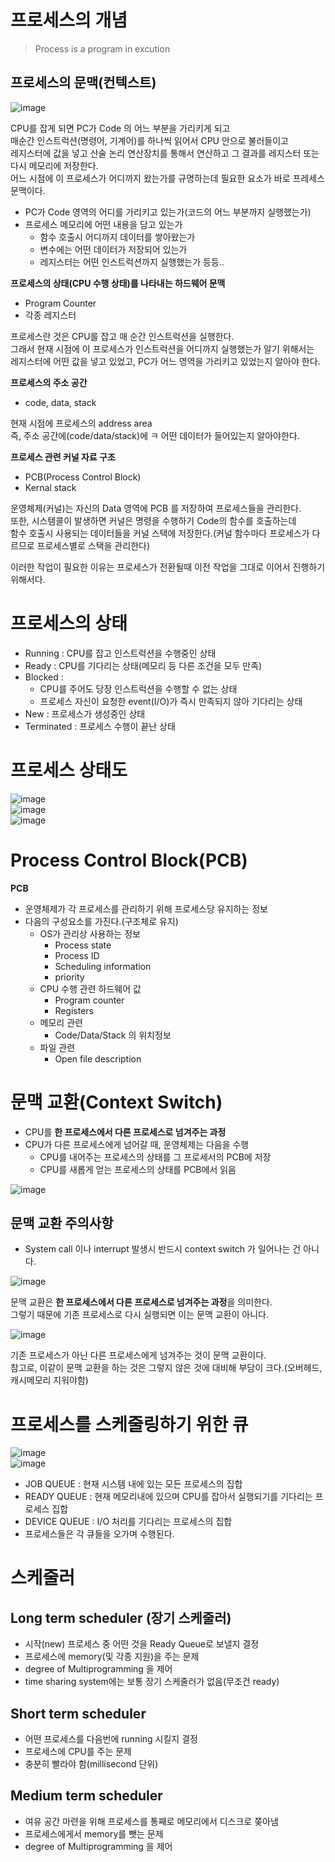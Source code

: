 # 프로세스의 개념
> Process is a program in excution  

## 프로세스의 문맥(컨텍스트)     
  
![image](https://user-images.githubusercontent.com/50267433/140644910-6bf4fb17-a8f8-4f23-ab8d-766cfac5f1e3.png)

CPU를 잡게 되면 PC가 Code 의 어느 부분을 가리키게 되고       
매순간 인스트럭션(명령어, 기계어)를 하나씩 읽어서 CPU 안으로 불러들이고     
레지스터에 값을 넣고 산술 논리 연산장치를 통해서 연산하고 그 결과를 레지스터 또는 다시 메모리에 저장한다.     
어느 시점에 이 프로세스가 어디까지 왔는가를 규명하는데 필요한 요소가 바로 프레세스 문맥이다.   

* PC가 Code 영역의 어디를 가리키고 있는가(코드의 어느 부분까지 실행했는가)     
* 프로세스 메모리에 어떤 내용을 담고 있는가 
    * 함수 호출시 어디까지 데이터를 쌓아왔는가 
    * 변수에는 어떤 데이터가 저장되어 있는가
    * 레지스터는 어떤 인스트럭션까지 실행했는가 등등..  
    
**프로세스의 상태(CPU 수행 상태)를 나타내는 하드웨어 문맥** 
* Program Counter
* 각종 레지스터 

프로세스란 것은 CPU를 잡고 매 순간 인스트럭션을 실행한다.              
그래서 현재 시점에 이 프로세스가 인스트럭션을 어디까지 실행했는가 알기 위해서는    
레지스터에 어떤 값을 넣고 있었고, PC가 어느 영역을 가리키고 있었는지 알아야 한다.      


**프로세스의 주소 공간**  
* code, data, stack  
  
현재 시점에 프로세스의 address area     
즉, 주소 공간에(code/data/stack)에 ㅋ 어떤 데이터가 들어있는지 알아야한다.     

**프로세스 관련 커널 자료 구조**    
* PCB(Process Control Block) 
* Kernal stack 

운영체제(커널)는 자신의 Data 영역에 PCB 를 저장하여 프로세스들을 관리한다.            
또한, 시스템콜이 발생하면 커널은 명령을 수행하기 Code의 함수를 호출하는데            
함수 호출시 사용되는 데이터들을 커널 스택에 저장한다.(커널 함수마다 프로세스가 다르므로 프로세스별로 스택을 관리한다)    

이러한 작업이 필요한 이유는 프로세스가 전환될때 이전 작업을 그대로 이어서 진행하기 위해서다.   

# 프로세스의 상태 
* Running : CPU를 잡고 인스트럭션을 수행중인 상태  
* Ready : CPU를 기다리는 상태(메모리 등 다른 조건을 모두 만족)   
* Blocked : 
    * CPU를 주어도 당장 인스트럭션을 수행할 수 없는 상태     
    * 프로세스 자신이 요청한 event(I/O)가 즉시 만족되지 않아 기다리는 상태  
* New : 프로세스가 생성중인 상태  
* Terminated : 프로세스 수행이 끝난 상태   

# 프로세스 상태도 
   
![image](https://user-images.githubusercontent.com/50267433/140645952-3856f53e-1d90-4366-b8e0-adc4a45469b3.png)     
![image](https://user-images.githubusercontent.com/50267433/140646039-c90b971c-ed86-4e85-b483-277e9fdf2d5d.png)  
![image](https://user-images.githubusercontent.com/50267433/140646696-8d63c3cf-ec28-4426-bd6e-cb19a4cb0632.png)

# Process Control Block(PCB)   
**PCB**   
* 운영체제가 각 프로세스를 관리하기 위해 프로세스당 유지하는 정보   
* 다음의 구성요소를 가진다.(구조체로 유지)   
    * OS가 관리상 사용하는 정보
        * Process state   
        * Process ID    
        * Scheduling information
        * priority
    * CPU 수행 관련 하드웨어 값 
        * Program counter
        * Registers 
    * 메모리 관련
        * Code/Data/Stack 의 위치정보 
    * 파일 관련 
        * Open file description   

# 문맥 교환(Context Switch)  
* CPU를 **한 프로세스에서 다른 프로세스로 넘겨주는 과정**   
* CPU가 다른 프로세스에게 넘어갈 때, 운영체제는 다음을 수행 
    * CPU를 내어주는 프로세스의 상태를 그 프로세서의 PCB에 저장
    * CPU를 새롭게 얻는 프로세스의 상태를 PCB에서 읽음 

![image](https://user-images.githubusercontent.com/50267433/140646885-b2b5fe69-4871-4f55-9443-23defa554f9c.png)

## 문맥 교환 주의사항 
* System call 이나 interrupt 발생시 반드시 context switch 가 일어나는 건 아니다.    


![image](https://user-images.githubusercontent.com/50267433/140647182-063b7786-412d-48d1-b95b-bc550e73a8ed.png)

문맥 교환은 **한 프로세스에서 다른 프로세스로 넘겨주는 과정**을 의미한다.        
그렇기 때문에 기존 프로세스로 다시 실행되면 이는 문맥 교환이 아니다.       
  
![image](https://user-images.githubusercontent.com/50267433/140647194-b697d37a-fe50-44f9-a6f9-c0890b1f1f11.png)
   
기존 프로세스가 아닌 다른 프로세스에게 넘겨주는 것이 문맥 교환이다.            
참고로, 이같이 문맥 교환을 하는 것은 그렇지 않은 것에 대비해 부담이 크다.(오버헤드, 캐시메모리 지워야함)   

# 프로세스를 스케줄링하기 위한 큐     

![image](https://user-images.githubusercontent.com/50267433/140647591-f0f3ef8f-c77a-401d-a88b-1c48e7cddcca.png)  
![image](https://user-images.githubusercontent.com/50267433/140647630-bf0b3d65-d440-4cdc-bf56-5d2962083eff.png)    
  
* JOB QUEUE : 현재 시스템 내에 있는 모든 프로세스의 집합 
* READY QUEUE : 현재 메모리내에 있으며 CPU를 잡아서 실행되기를 기다리는 프로세스 집합 
* DEVICE QUEUE : I/O 처리를 기다리는 프로세스의 집합 
* 프로세스들은 각 큐들을 오가며 수행된다.   

# 스케줄러   

## Long term scheduler (장기 스케줄러)        
* 시작(new) 프로세스 중 어떤 것을 Ready Queue로 보낼지 결정      
* 프로세스에 memory(및 각종 지원)을 주는 문제      
* degree of Multiprogramming 을 제어      
* time sharing system에는 보통 장기 스케줄러가 없음(무조건 ready)   
   
## Short term scheduler  
* 어떤 프로세스를 다음번에 running 시킬지 결정   
* 프로세스에 CPU를 주는 문제   
* 충분히 빨라야 함(millisecond 단위)   
  
## Medium term scheduler   
* 여유 공간 마련을 위해 프로세스를 통째로 메모리에서 디스크로 쫒아냄     
* 프로세스에게서 memory를 뺏는 문제      
* degree of Multiprogramming 을 제어    









    


